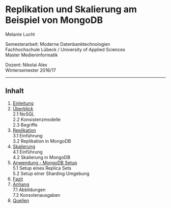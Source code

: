 # Replikation und Skalierung am Beispiel von MongoDB

Melanie Lucht

Semesterarbeit: Moderne Datenbanktechnologien  
Fachhochschule Lübeck / 
University of Applied Sciences  
Master Medieninformatik  
 
Dozent: Nikolai Alex  
Wintersemester 2016/17

***

## Inhalt

1. [Einleitung][kap1]  
2. [Überblick][kap2]  
    2.1 NoSQL  
    2.2 Konsistenzmodelle  
    2.3 Begriffe
3. [Replikation][kap3]  
    3.1 Einführung  
    3.2 Replikation in MongoDB
4. [Skalierung][kap4]  
    4.1 Einführung  
    4.2 Skalierung in MongoDB  
5. [Anwendung - MongoDB Setup][kap5]  
    5.1 Setup eines Replica Sets  
    5.2 Setup einer Sharding Umgebung
6. [Fazit][kap6]
7. [Anhang][kap7]  
    7.1 Abbildungen  
    7.2 Konsolenausgaben
8. [Quellen][kap8]


[kap1]:             ./01_einleitung.md "Einleitung"
[kap2]:             ./02_ueberblick.md "Überblick"
[kap3]:             ./03_replikation.md "Replikation"
[kap4]:             ./04_skalierung.md "Skalierung"
[kap5]:             ./05_anwendung.md "Anwendung"
[kap6]:             ./06_fazit.md "Fazit"
[kap7]:             ./07_anhang.md "Anhang"
[kap8]:             ./08_quellen.md "Quellen"
